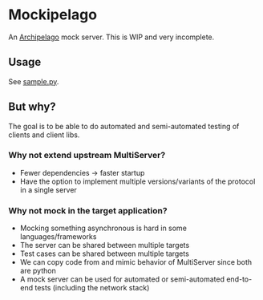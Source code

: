 # Mockipelago

An [Archipelago](https://github.com/ArchipelagoMW/Archipelago) mock server.
This is WIP and very incomplete.

## Usage

See [sample.py](sample.py).

## But why?

The goal is to be able to do automated and semi-automated testing of clients and client libs.

### Why not extend upstream MultiServer?

* Fewer dependencies -> faster startup
* Have the option to implement multiple versions/variants of the protocol in a single server

### Why not mock in the target application?

* Mocking something asynchronous is hard in some languages/frameworks
* The server can be shared between multiple targets
* Test cases can be shared between multiple targets
* We can copy code from and mimic behavior of MultiServer since both are python
* A mock server can be used for automated or semi-automated end-to-end tests (including the network stack)
